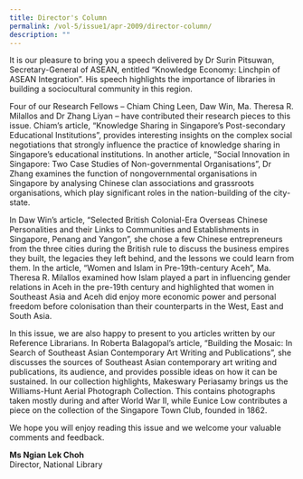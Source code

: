 ```yaml
---
title: Director's Column
permalink: /vol-5/issue1/apr-2009/director-column/
description: ""
---
```

It is our pleasure to bring you a speech delivered by Dr Surin Pitsuwan, Secretary-General of ASEAN, entitled “Knowledge Economy: Linchpin of ASEAN Integration”. His speech highlights the importance of libraries in building a sociocultural community in this region.

Four of our Research Fellows – Chiam Ching Leen, Daw Win, Ma. Theresa R. Milallos and Dr Zhang Liyan – have contributed their research pieces to this issue. Chiam’s article, “Knowledge Sharing in Singapore’s Post-secondary Educational Institutions”, provides interesting insights on the complex social negotiations that strongly influence the practice of knowledge sharing in Singapore’s educational institutions. In another article, “Social Innovation in Singapore: Two Case Studies of Non-governmental Organisations”, Dr Zhang examines the function of nongovernmental organisations in Singapore by analysing Chinese clan associations and grassroots organisations, which play significant roles in the nation-building of the city-state.

In Daw Win’s article, “Selected British Colonial-Era Overseas Chinese Personalities and their Links to Communities and Establishments in Singapore, Penang and Yangon”, she chose a few Chinese entrepreneurs from the three cities during the British rule to discuss the business empires they built, the legacies they left behind, and the lessons we could learn from them. In the article, “Women and Islam in Pre-19th-century Aceh”, Ma. Theresa R. Milallos examined how Islam played a part in influencing gender relations in Aceh in the pre-19th century and highlighted that women in Southeast Asia and Aceh did enjoy more economic power and personal freedom before colonisation than their counterparts in the West, East and South Asia.

In this issue, we are also happy to present to you articles written by our Reference Librarians. In Roberta Balagopal’s article, “Building the Mosaic: In Search of Southeast Asian Contemporary Art Writing and Publications”, she discusses the sources of Southeast Asian contemporary art writing and publications, its audience, and provides possible ideas on how it can be sustained. In our collection highlights, Makeswary Periasamy brings us the Williams-Hunt Aerial Photograph Collection. This contains photographs taken mostly during and after World War II, while Eunice Low contributes a piece on the collection of the Singapore Town Club, founded in 1862.

We hope you will enjoy reading this issue and we welcome your valuable comments and feedback.


**Ms Ngian Lek Choh**  
Director, National Library